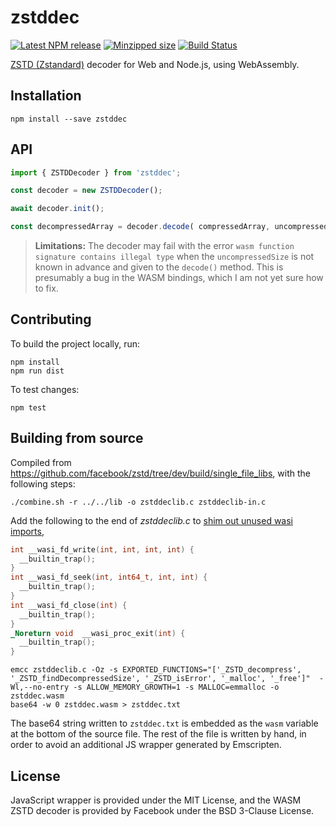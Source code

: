 # zstddec

[![Latest NPM release](https://img.shields.io/npm/v/zstddec.svg)](https://www.npmjs.com/package/zstddec)
[![Minzipped size](https://badgen.net/bundlephobia/minzip/zstddec)](https://bundlephobia.com/result?p=zstddec)
[![Build Status](https://github.com/donmccurdy/zstddec/workflows/build/badge.svg?branch=main&event=push)](https://github.com/donmccurdy/zstddec/actions?query=workflow%3Abuild)

[ZSTD (Zstandard)](https://github.com/facebook/zstd) decoder for Web and Node.js, using WebAssembly.

## Installation

```shell
npm install --save zstddec
```

## API

```javascript
import { ZSTDDecoder } from 'zstddec';

const decoder = new ZSTDDecoder();

await decoder.init();

const decompressedArray = decoder.decode( compressedArray, uncompressedSize );
```

> **Limitations:** The decoder may fail with the error `wasm function signature contains illegal type` when the `uncompressedSize` is not known in advance and given to the `decode()` method. This is presumably a bug in the WASM bindings, which I am not yet sure how to fix.

## Contributing

To build the project locally, run:

```
npm install
npm run dist
```

To test changes:

```
npm test
```

## Building from source

Compiled from https://github.com/facebook/zstd/tree/dev/build/single_file_libs, with the
following steps:

```shell
./combine.sh -r ../../lib -o zstddeclib.c zstddeclib-in.c
```

Add the following to the end of *zstddeclib.c* to [shim out unused wasi
imports](https://github.com/emscripten-core/emscripten/issues/17331),

```c
int __wasi_fd_write(int, int, int, int) {
  __builtin_trap();
}
int __wasi_fd_seek(int, int64_t, int, int) {
  __builtin_trap();
}
int __wasi_fd_close(int) {
  __builtin_trap();
}
_Noreturn void  __wasi_proc_exit(int) {
  __builtin_trap();
}
```

```shell
emcc zstddeclib.c -Oz -s EXPORTED_FUNCTIONS="['_ZSTD_decompress', '_ZSTD_findDecompressedSize', '_ZSTD_isError', '_malloc', '_free']"  -Wl,--no-entry -s ALLOW_MEMORY_GROWTH=1 -s MALLOC=emmalloc -o zstddec.wasm
base64 -w 0 zstddec.wasm > zstddec.txt
```

The base64 string written to `zstddec.txt` is embedded as the `wasm` variable at the bottom
of the source file. The rest of the file is written by hand, in order to avoid an additional JS
wrapper generated by Emscripten.

## License

JavaScript wrapper is provided under the MIT License, and the WASM ZSTD decoder is provided by Facebook under the BSD 3-Clause License.

